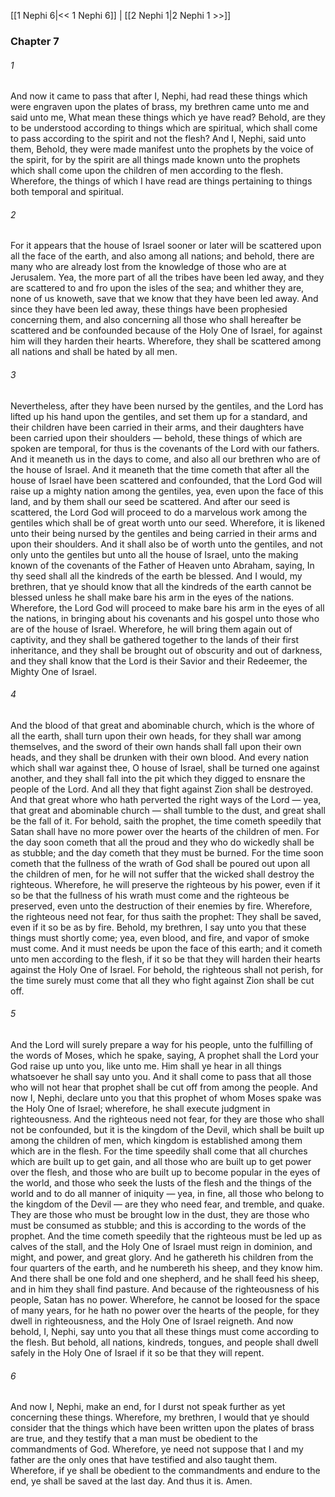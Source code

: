 [[1 Nephi 6|<< 1 Nephi 6]]  |  [[2 Nephi 1|2 Nephi 1 >>]]

### Chapter 7
###### 1
And now it came to pass that after I, Nephi, had read these things which were engraven upon the plates of brass, my brethren came unto me and said unto me, What mean these things which ye have read? Behold, are they to be understood according to things which are spiritual, which shall come to pass according to the spirit and not the flesh? And I, Nephi, said unto them, Behold, they were made manifest unto the prophets by the voice of the spirit, for by the spirit are all things made known unto the prophets which shall come upon the children of men according to the flesh. Wherefore, the things of which I have read are things pertaining to things both temporal and spiritual.

###### 2
For it appears that the house of Israel sooner or later will be scattered upon all the face of the earth, and also among all nations; and behold, there are many who are already lost from the knowledge of those who are at Jerusalem. Yea, the more part of all the tribes have been led away, and they are scattered to and fro upon the isles of the sea; and whither they are, none of us knoweth, save that we know that they have been led away. And since they have been led away, these things have been prophesied concerning them, and also concerning all those who shall hereafter be scattered and be confounded because of the Holy One of Israel, for against him will they harden their hearts. Wherefore, they shall be scattered among all nations and shall be hated by all men.

###### 3
Nevertheless, after they have been nursed by the gentiles, and the Lord has lifted up his hand upon the gentiles, and set them up for a standard, and their children have been carried in their arms, and their daughters have been carried upon their shoulders — behold, these things of which are spoken are temporal, for thus is the covenants of the Lord with our fathers. And it meaneth us in the days to come, and also all our brethren who are of the house of Israel. And it meaneth that the time cometh that after all the house of Israel have been scattered and confounded, that the Lord God will raise up a mighty nation among the gentiles, yea, even upon the face of this land, and by them shall our seed be scattered. And after our seed is scattered, the Lord God will proceed to do a marvelous work among the gentiles which shall be of great worth unto our seed. Wherefore, it is likened unto their being nursed by the gentiles and being carried in their arms and upon their shoulders. And it shall also be of worth unto the gentiles, and not only unto the gentiles but unto all the house of Israel, unto the making known of the covenants of the Father of Heaven unto Abraham, saying, In thy seed shall all the kindreds of the earth be blessed. And I would, my brethren, that ye should know that all the kindreds of the earth cannot be blessed unless he shall make bare his arm in the eyes of the nations. Wherefore, the Lord God will proceed to make bare his arm in the eyes of all the nations, in bringing about his covenants and his gospel unto those who are of the house of Israel. Wherefore, he will bring them again out of captivity, and they shall be gathered together to the lands of their first inheritance, and they shall be brought out of obscurity and out of darkness, and they shall know that the Lord is their Savior and their Redeemer, the Mighty One of Israel.

###### 4
And the blood of that great and abominable church, which is the whore of all the earth, shall turn upon their own heads, for they shall war among themselves, and the sword of their own hands shall fall upon their own heads, and they shall be drunken with their own blood. And every nation which shall war against thee, O house of Israel, shall be turned one against another, and they shall fall into the pit which they digged to ensnare the people of the Lord. And all they that fight against Zion shall be destroyed. And that great whore who hath perverted the right ways of the Lord — yea, that great and abominable church — shall tumble to the dust, and great shall be the fall of it. For behold, saith the prophet, the time cometh speedily that Satan shall have no more power over the hearts of the children of men. For the day soon cometh that all the proud and they who do wickedly shall be as stubble; and the day cometh that they must be burned. For the time soon cometh that the fullness of the wrath of God shall be poured out upon all the children of men, for he will not suffer that the wicked shall destroy the righteous. Wherefore, he will preserve the righteous by his power, even if it so be that the fullness of his wrath must come and the righteous be preserved, even unto the destruction of their enemies by fire. Wherefore, the righteous need not fear, for thus saith the prophet: They shall be saved, even if it so be as by fire. Behold, my brethren, I say unto you that these things must shortly come; yea, even blood, and fire, and vapor of smoke must come. And it must needs be upon the face of this earth; and it cometh unto men according to the flesh, if it so be that they will harden their hearts against the Holy One of Israel. For behold, the righteous shall not perish, for the time surely must come that all they who fight against Zion shall be cut off.

###### 5
And the Lord will surely prepare a way for his people, unto the fulfilling of the words of Moses, which he spake, saying, A prophet shall the Lord your God raise up unto you, like unto me. Him shall ye hear in all things whatsoever he shall say unto you. And it shall come to pass that all those who will not hear that prophet shall be cut off from among the people. And now I, Nephi, declare unto you that this prophet of whom Moses spake was the Holy One of Israel; wherefore, he shall execute judgment in righteousness. And the righteous need not fear, for they are those who shall not be confounded, but it is the kingdom of the Devil, which shall be built up among the children of men, which kingdom is established among them which are in the flesh. For the time speedily shall come that all churches which are built up to get gain, and all those who are built up to get power over the flesh, and those who are built up to become popular in the eyes of the world, and those who seek the lusts of the flesh and the things of the world and to do all manner of iniquity — yea, in fine, all those who belong to the kingdom of the Devil — are they who need fear, and tremble, and quake. They are those who must be brought low in the dust, they are those who must be consumed as stubble; and this is according to the words of the prophet. And the time cometh speedily that the righteous must be led up as calves of the stall, and the Holy One of Israel must reign in dominion, and might, and power, and great glory. And he gathereth his children from the four quarters of the earth, and he numbereth his sheep, and they know him. And there shall be one fold and one shepherd, and he shall feed his sheep, and in him they shall find pasture. And because of the righteousness of his people, Satan has no power. Wherefore, he cannot be loosed for the space of many years, for he hath no power over the hearts of the people, for they dwell in righteousness, and the Holy One of Israel reigneth. And now behold, I, Nephi, say unto you that all these things must come according to the flesh. But behold, all nations, kindreds, tongues, and people shall dwell safely in the Holy One of Israel if it so be that they will repent.

###### 6
And now I, Nephi, make an end, for I durst not speak further as yet concerning these things. Wherefore, my brethren, I would that ye should consider that the things which have been written upon the plates of brass are true, and they testify that a man must be obedient to the commandments of God. Wherefore, ye need not suppose that I and my father are the only ones that have testified and also taught them. Wherefore, if ye shall be obedient to the commandments and endure to the end, ye shall be saved at the last day. And thus it is. Amen.